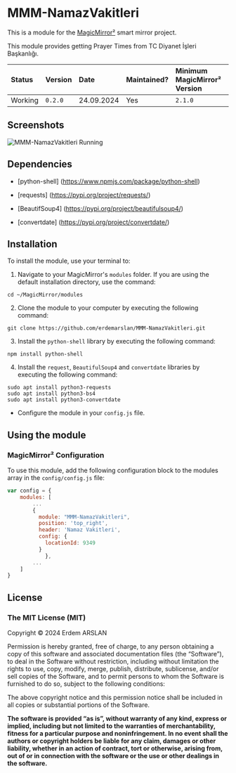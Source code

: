 # MMM-NamazVakitleri
This is a module for the [MagicMirror²](https://github.com/MichMich/MagicMirror/tree/develop) smart mirror project.

This module provides getting Prayer Times from TC Diyanet İşleri Başkanlığı.

| Status  | Version | Date       | Maintained? | Minimum MagicMirror² Version |
|:------- |:------- |:---------- |:----------- |:---------------------------- |
| Working | `0.2.0` | 24.09.2024 | Yes         |`2.1.0`                       |

## Screenshots

![MMM-NamazVakitleri Running](screenshots/screenshot.png?raw=true "Screenshot")


## Dependencies

- [python-shell] (https://www.npmjs.com/package/python-shell)

- [requests] (https://pypi.org/project/requests/)
- [BeautifSoup4] (https://pypi.org/project/beautifulsoup4/)
- [convertdate] (https://pypi.org/project/convertdate/)

## Installation

To install the module, use your terminal to:

1. Navigate to your MagicMirror's `modules` folder. If you are using the default installation directory, use the command: 
```
cd ~/MagicMirror/modules
```

2. Clone the module to your computer by executing the following command:
```
git clone https://github.com/erdemarslan/MMM-NamazVakitleri.git
```

3. Install the `python-shell` library by executing the following command:
```
npm install python-shell
```

4. Install the `request`, `BeautifulSoup4` and `convertdate` libraries by executing the following command:
```
sudo apt install python3-requests
sudo apt install python3-bs4
sudo apt install python3-convertdate
```

* Configure the module in your `config.js` file.

## Using the module

### MagicMirror² Configuration

To use this module, add the following configuration block to the modules array in the `config/config.js` file:
```js
var config = {
    modules: [
        ...
        {
          module: "MMM-NamazVakitleri",
          position: 'top_right',
          header: 'Namaz Vakitleri',
          config: {
            locationId: 9349
          }
    		},
        ...
    ]
}
```

## License

### The MIT License (MIT)

Copyright © 2024 Erdem ARSLAN

Permission is hereby granted, free of charge, to any person
obtaining a copy of this software and associated documentation
files (the “Software”), to deal in the Software without
restriction, including without limitation the rights to use,
copy, modify, merge, publish, distribute, sublicense, and/or sell
copies of the Software, and to permit persons to whom the
Software is furnished to do so, subject to the following
conditions:

The above copyright notice and this permission notice shall be
included in all copies or substantial portions of the Software.

**The software is provided “as is”, without warranty of any kind, express or implied, including but not limited to the warranties of merchantability, fitness for a particular purpose and noninfringement. In no event shall the authors or copyright holders be liable for any claim, damages or other liability, whether in an action of contract, tort or otherwise, arising from, out of or in connection with the software or the use or other dealings in the software.**